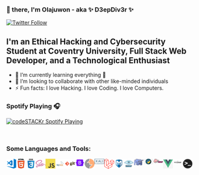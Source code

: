 ###  👋 there, I'm Olajuwon - aka ✨ D3epDiv3r ✨

[![Twitter Follow](https://img.shields.io/twitter/follow/D3epDiv3r?color=1DA1F2&logo=twitter&style=for-the-badge)](https://twitter.com/D3epDiv3r)

## I'm an Ethical Hacking and Cybersecurity Student at Coventry University, Full Stack Web Developer, and a Technological Enthusiast

- 🌱 I’m currently learning everything 🤣
- 👯 I’m looking to collaborate with other like-minded individuals
- ⚡ Fun facts: I love Hacking. I love Coding. I love Computers.

### Spotify Playing 🎧

[<img src="https://now-playing-codestackr.vercel.app/api/spotify-playing" alt="codeSTACKr Spotify Playing" width="350" />](https://open.spotify.com/user/swyqyimdc12jajde4vpwd2x1b)

<br />

### Some Languages and Tools:

<img align="left" alt="Visual Studio Code" width="26px" src="https://raw.githubusercontent.com/github/explore/80688e429a7d4ef2fca1e82350fe8e3517d3494d/topics/visual-studio-code/visual-studio-code.png" />
<img align="left" alt="HTML5" width="26px" src="https://raw.githubusercontent.com/github/explore/80688e429a7d4ef2fca1e82350fe8e3517d3494d/topics/html/html.png" />
<img align="left" alt="CSS3" width="26px" src="https://raw.githubusercontent.com/github/explore/80688e429a7d4ef2fca1e82350fe8e3517d3494d/topics/css/css.png" />
<img align="left" alt="Sass" width="26px" src="https://raw.githubusercontent.com/github/explore/80688e429a7d4ef2fca1e82350fe8e3517d3494d/topics/sass/sass.png" />
<img align="left" alt="JavaScript" width="26px" src="https://raw.githubusercontent.com/github/explore/80688e429a7d4ef2fca1e82350fe8e3517d3494d/topics/javascript/javascript.png" />
<img align="left" alt="MySQL" width="26px" src="https://raw.githubusercontent.com/github/explore/80688e429a7d4ef2fca1e82350fe8e3517d3494d/topics/mysql/mysql.png" />
<img align="left" alt="Git" width="26px" src="https://raw.githubusercontent.com/github/explore/80688e429a7d4ef2fca1e82350fe8e3517d3494d/topics/git/git.png" />
<img align="left" alt="boot" width="26px" src="img/boot.png" />
<img align="left" alt="burp" width="26px" src="img/burp.png" />
<img align="left" alt="kali" width="26px" src="img/kali.png" />
<img align="left" alt="laravel" width="26px" src="img/laravel.png" />
<img align="left" alt="metasploit" width="26px" src="img/metasploit.png" />
<img align="left" alt="nmap" width="26px" src="img/nmap.png" />
<img align="left" alt="php" width="26px" src="img/php.png" />
<img align="left" alt="python" width="26px" src="img/python.jpg" />
<img align="left" alt="snort" width="26px" src="img/snort.svg" />
<img align="left" alt="vuejs" width="26px" src="img/vuejs.png" />
<img align="left" alt="wireshark" width="26px" src="img/wireshark.png" />
<img align="left" alt="Terminal" width="26px" src="https://raw.githubusercontent.com/github/explore/80688e429a7d4ef2fca1e82350fe8e3517d3494d/topics/terminal/terminal.png" />

<br />
